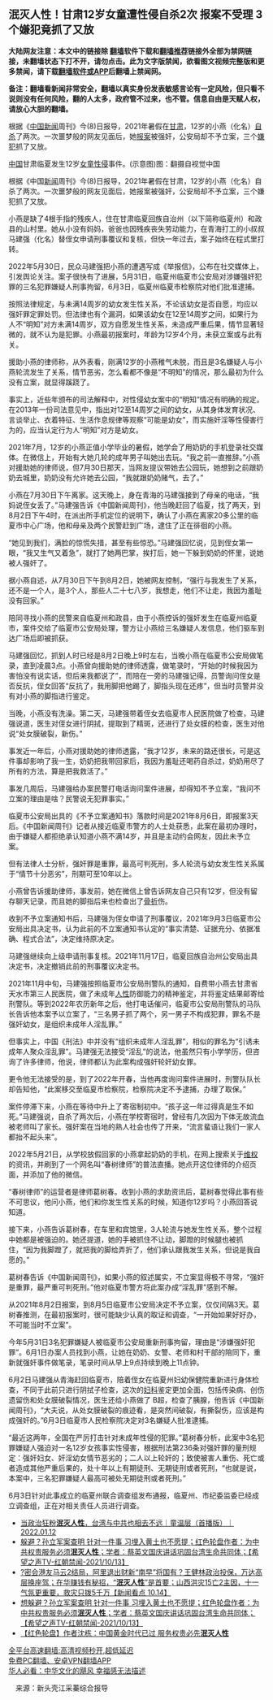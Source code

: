  <!-- 面包屑导航 --> <h2>泯灭人性！甘肃12岁女童遭性侵自杀2次 报案不受理 3个嫌犯竟抓了又放</h2> <p class="notice"><b>大陆网友注意：本文中的链接除 <a href="https://github.com/bannedbook/fanqiang" >翻墙</a>软件下载和<a href="https://github.com/killgcd/justmysocks/blob/master/README.md">翻墙推荐</a>链接外全部为禁网链接，未翻墙状态下打不开，请勿点击。此为文字版禁闻，欲看图文视频完整版和更多禁闻，请下载<a href="https://github.com/bannedbook/fanqiang">翻墙软件或APP</a>后翻墙上禁闻网。</p><p>备注：翻墙看新闻非常安全，翻墙以真实身份发表敏感言论有一定风险，但只看不说则没有任何风险，翻的人太多，政府管不过来，也不管。信息自由是天赋人权，请放心大胆的翻墙。</b></p>  <div class="entry"> <p id="summary">根据《<span class='wp_keywordlink_affiliate'><a href="https://www.bannedbook.org/bnews/cnnews/" title="中国新闻">中国新闻</a></span>周刊》今(8)日报导，2021年暑假在<a href="https://www.bannedbook.org/bnews/tag/%E7%94%98%E8%82%83/" class="st_tag internal_tag" rel="tag" title="标签 甘肃 下的日志">甘肃</a>，12岁的小燕（化名）<a href="https://www.bannedbook.org/bnews/tag/%e8%87%aa%e6%9d%80/" class="st_tag internal_tag" rel="tag" title="标签 自杀 下的日志">自杀</a>了两次。一次噩梦般的网友见面后，她<a href="https://www.bannedbook.org/bnews/tag/%E6%8A%A5%E6%A1%88/" class="st_tag internal_tag" rel="tag" title="标签 报案 下的日志">报案</a>被强奸，公安局却不予立案，三个<a href="https://www.bannedbook.org/bnews/tag/%e5%ab%8c%e7%8a%af/" class="st_tag internal_tag" rel="tag" title="标签 嫌犯 下的日志">嫌犯</a>抓了又放。</p> <p id="conimg"><span class='wp_keywordlink_affiliate'><a href="https://www.bannedbook.org/" title="中国" target="_blank">中国</a></span>甘肃临夏发生12岁<a href="https://www.bannedbook.org/bnews/tag/%e5%a5%b3%e7%ab%a5/" class="st_tag internal_tag" rel="tag" title="标签 女童 下的日志">女童</a><a href="https://www.bannedbook.org/bnews/tag/%e6%80%a7%e4%be%b5/" class="st_tag internal_tag" rel="tag" title="标签 性侵 下的日志">性侵</a>事件。(示意图)图：翻摄自视觉中国</p> <p>根据《中国<span class='wp_keywordlink_affiliate'><a href="https://www.bannedbook.org/" title="新闻">新闻</a></span>周刊》今(8)日报导，2021年暑假在甘肃，12岁的小燕（化名）自杀了两次。一次噩梦般的网友见面后，她报案被强奸，公安局却不予立案，三个嫌犯抓了又放。</p> <p>小燕是缺了4根手指的残疾人，住在甘肃临夏回族自治州（以下简称临夏州）和政县的山村里。她从小没有妈妈，爸爸也因残疾丧失劳动能力，在青海打工的小叔叔马建强（化名）替侄女申请刑事覆议和复核，但快一年过去，案子始终在程式里打转。</p> <p>2022年5月30日，民众马建强把小燕的遭遇写成《举报信》，公布在社交媒体上，引发舆论关注。案子很快有了进展，5月31日，临夏州临夏市公安局对涉嫌强奸犯罪的三名犯罪嫌疑人刑事拘留，6月3日，临夏州临夏市检察院对他们批准逮捕。</p> <p>按照法律规定，与未满14周岁的幼女发生性关系，不论该幼女是否自愿，均应以强奸罪定罪处罚。但法律也有个漏洞，如果该幼女在12至14周岁之间，如果行为人不“明知”对方未满14周岁，双方自愿发生性关系，未造成严重后果，情节显著轻微的，就不认为是犯罪。小燕最初报案时，年龄为12岁4个月，未获立案或与此有关。</p> <p>援助小燕的律师称，从外表看，刚满12岁的小燕稚气未脱，而且是3名嫌疑人与小燕轮流发生了关系，情节恶劣，怎么看都不像是“不明知”的情况，那么最初为什么没有立案，就显得蹊跷了。</p> <p>事实上，近些年颁布的司法解释中，对性侵幼女案中的“明知”情况有明确的规定。在2013年一份司法意见中，指出对12至14周岁之间的幼女，从其身体发育状况、言谈举止、衣着特征、生活作息规律等观察“可能是幼女”，而实施奸淫等性侵害行为的，应当认定行为人“明知”对方是幼女。</p> <p>2021年7月，12岁的小燕正值小学毕业的暑假，她学会了用奶奶的手机登录社交媒体。在微信上，开始有大她几轮的成年男子叫她出去玩。“我之前一直推辞。”小燕对援助她的律师说，但7月30日那天，当网友提议带她去公园玩，她想到之前跟奶奶去城里，奶奶没有允许她去公园，“我就跟奶奶赌气，去了。”</p>  <p>小燕在7月30日下午离家。这天晚上，身在青海的马建强接到了母亲的电话，“我妈说侄女丢了。”马建强告诉《中国新闻周刊》，他当晚赶回了临夏，找了两天，到8月2日下午4时，在派出所手机定位的说明下，确认了小燕在离家20多公里的临夏市中心广场，他和母亲及两个民警赶到广场，逮住了正在徘徊的小燕。</p> <p>“她见到我们，满脸的惊慌失措，甚至有些惊恐。”马建强回忆说，见到侄女第一眼，“我又生气又着急”，就打了她两巴掌，挨打后，她一下躲到奶奶的怀里，说她被人强奸了。</p> <p>据小燕自述，从7月30日下午到8月2日，她被网友控制，“强行与我发生了关系，还不是一个人，是3个人，那些人二十七八岁，我想走，他们不让走，我因为羞耻没有回家。”</p> <p>陪同寻找小燕的民警来自临夏州和政县，由于小燕控诉的强奸发生在临夏州临夏市，案件交给了临夏市公安局处理，警方让小燕给三名嫌疑人发信息，他们驱车到达广场后即被抓获。</p> <p>马建强回忆，抓到人时已经是8月2日晚上9时左右，当晚小燕在临夏市公安局做笔录，直到凌晨3点。小燕曾向援助她的律师透露，做笔录时，“开始的时候我因为害怕没有说实话，但后来我都说了”，而陪在一旁的马建强记得，员警询问侄女是否反抗，侄女回答“反抗了，我用脚把他踢了，脚指头现在还疼”，但当时员警并没有对小燕的脚指进行鉴定。</p> <p>当晚，小燕没有洗澡。第二天，马建强带着侄女去临夏市人民医院做了检查，马建强说道，医生对侄女进行阴拭，提取到了精斑，还进行了处女膜的检查，医生对他说“处女膜破裂，新伤。”</p> <p>事发近一年后，小燕对援助她的律师透露，“我才12岁，未来的路还很长，可是这件事却影响了我一生，奶奶把我带回家后，我因为羞耻还喝药自杀过，奶奶用尽了所有的方法，算是把我救活了。”</p> <p>事发几周后，马建强给办案民警打电话询问案件进展，却得知不予立案，“我问不立案的理由是啥？民警说无犯罪事实。”</p> <p>临夏市公安局出具的《不予立案通知书》落款时间是2021年8月6日，即报案3天后。《中国新闻周刊》记者从接近临夏市警方的人士处获悉，此案在最初办理时，由于嫌疑人都拒绝承认知道小燕不满14岁，并且是主动约会网友，因此未予立案。</p>  <p>但有法律人士分析，强奸罪是重罪，最高可判死刑，多人轮流与幼女发生性关系属于“情节十分恶劣”，刑期可至10年以上。</p> <p>小燕曾告诉援助律师，事发前，她在微信上曾告诉网友自己只有12岁，但没有留存聊天记录，而且她的脚指后来也检查出了<a href="https://www.bannedbook.org/bnews/tag/%E9%AA%A8%E6%8A%98/" class="st_tag internal_tag" rel="tag" title="标签 骨折 下的日志">骨折</a>伤。</p> <p>收到不予立案通知书后，马建强为侄女申请了刑事覆议，2021年9月3日临夏市公安局出具决定书，认为此前的不立案通知书认定的“事实清楚、证据充分、依据准确、程式合法”，决定维持原决定。</p> <p>马建强继续向上级申请刑事复核。2021年11月17日，临夏回族自治州公安局出具决定书，决定撤销此前的刑事覆议决定书。</p> <p>2021年11月中旬，马建强按照临夏市公安局刑警队的通知，自费带小燕去甘肃省天水市第三人民医院，做了未成年<a href="https://www.bannedbook.org/bnews/tag/%e4%ba%ba%e6%80%a7/" class="st_tag internal_tag" rel="tag" title="标签 人性 下的日志">人性</a>防御能力的精神鉴定，并将鉴定结果邮寄给刑警队。等到2022年农历新年之后，他打电话催问，临夏市公安局刑警队的马队长告诉他本案予以立案了，“三名男子抓了两个，另一男子不构成犯罪，罪名不是强奸幼女，是组织未成年人淫乱罪。”</p> <p>但事实上，中国《刑法》中并没有“组织未成年人淫乱罪”，相似的罪名为“引诱未成年人聚众淫乱罪”。马建强无法接受“淫乱”的说法，他虽然只有小学学历，但咨询了许多律师，他说，律师都认为此案构成强奸轮奸幼女罪。</p> <p>更令他无法接受的是，到了2022年开春，当他再度询问案件进展时，刑警队队长却告知他，“此案移交至临夏市检察院，检察院决定不予逮捕，办理了取保。”</p> <p>案件停滞下来，小燕在等待中升上了寄宿制初中。“孩子这一年过得真是生不如死。”马建强说，自杀了两次后，小燕在学校寄宿时，曾经有几次因为下体无故流血被老师叫了家长。强奸案在当地的熟人社会也传了开来，“流言蜚语让我们一家人都抬不起头来”。</p> <p>2022年5月21日，从学校放假回家的小燕拿起奶奶的手机，在网上搜索关于<span class='wp_keywordlink_affiliate'><a href="https://www.bannedbook.org/bnews/weiquan/" title="维权" target="_blank">维权</a></span>的资讯，并刷到了一个网名叫“春树律师”的普法直播。她点开这位律师的介绍页面，并添加了他的微信。</p>  <p>“春树律师”的运营者是律师葛树春。收到小燕的求助资讯后，葛树春觉得此事有些不可思议，他问小燕，他们和你发生性关系的时候，知道你12岁吗？小燕回答说知道。</p> <p>接下来，小燕告诉葛树春，在车里和宾馆里，3人轮流与她发生性关系，整个过程中她都是被强迫的。她还提道，她的手被抓住不让动，脚蹬的时候腿也被抓住，“因为我脚蹬了，就把我的脚给弄折了，他们承认跟我发生关系，但说是我自愿的。”</p> <p>葛树春告诉《中国新闻周刊》，如果小燕的叙述属实，不立案显得极不寻常，“强奸是重罪，最严重可判死刑。”他对临夏市警方将此案办成“淫乱罪”感到不解。</p> <p>从2021年8月2日报案，到8月5日临夏市公安局决定不予立案，仅仅间隔3天。葛树春推测，在最初报案时，很可能缺少认真的取证和调查，“一开始如果好好办，不可能当时不立案”。</p> <p>今年5月31日3名犯罪嫌疑人被临夏市公安局重新刑事拘留，理由是“涉嫌强奸犯罪”。6月1日办案人员找到小燕，让她在奶奶、女警、老师和村干部的陪同下，重新就强奸事件做笔录，笔录时间从早上9点持续到晚上11点钟。</p> <p>6月2日马建强从青海赶回临夏市，陪着侄女在临夏州妇幼保健院重新进行身体检查，不同于此前只进行阴拭子检查，这次的<a href="https://www.bannedbook.org/bnews/tag/%E5%A6%87%E7%A7%91/" class="st_tag internal_tag" rel="tag" title="标签 妇科 下的日志">妇科</a>鉴定更加全面，包括传染病、创伤遗留伤和处女膜破裂情况，医生还给小燕做了 B超，检查了胰腺，他告诉《中国新闻周刊》，“大夫说，从处女膜破裂的痕迹看，是突然间破裂，有撕裂伤，应该是构成强奸的。”6月3日临夏市人民检察院决定对3名嫌疑人批准逮捕。</p> <p>“最近这两年，全国在严厉打击针对未成年性侵的犯罪。”葛树春分析，此案中3名犯罪嫌疑人强迫对一名12岁女孩事实性侵害，根据刑法第236条对强奸罪的量刑规定：强奸妇女、奸淫幼女情节恶劣的；二人以上轮奸的；致使被害人重伤、死亡或者造成其他严重后果的，处十年以上有期徒刑、无期徒刑或者死刑，“也就是说，本案中，三名犯罪嫌疑人最高可被处无期徒刑或者死刑。”</p> <p>6月3日针对此事成立的临夏州联合调查组发布通报，临夏州、市纪委监委已经成立调查组，正在对相关责任人员进行调查。</p> <div id="taboola-mid-1"></div>  <ul class='op-related-articles' title='相关阅读'> <li><a href='https://www.bannedbook.org/bnews/taiwannews/20220112/1678407.html' target='_blank'>当政治狂粉<b>泯灭人性</b>，台湾与中共也相去不远｜童温层（首播版）｜2022.01.12</a></li> <li><a href='https://www.bannedbook.org/bnews/comments/20211015/1638330.html' target='_blank'>躲避？孙立军案查明 针对一件事 习埋入黄土也不愿提；红色轮盘作者：为中共权贵服务必须<b>泯灭人性</b>；学者：蔡英文国庆讲话巩固台湾生命共同体；【希望之声TV-红朝禁闻-2021/10/13】</a></li> <li><a href='https://www.bannedbook.org/bnews/bannedvideo/20211014/1637742.html' target='_blank'>?密会港友马云2结局，阿里退出财新“南早”将国有？王健林政治投保，万达高层换座驾；在华赚钱有秘招，“<b>泯灭人性</b>”是首要；山西洪灾15亡2主因，十一气氛更重要，救灾只拨5千万【新闻看点‭ ‬10.14】</a></li> <li><a href='https://www.bannedbook.org/bnews/comments/20211014/1637602.html' target='_blank'>想躲避？孙立军案查明 针对一件事 习埋入黄土也不愿提；红色轮盘作者：为中共权贵服务必须<b>泯灭人性</b>；学者：蔡英文国庆讲话巩固台湾生命共同体；【希望之声TV-红朝禁闻-2021/10/13】</a></li> <li><a href='https://www.bannedbook.org/bnews/headline/20211013/1637392.html' target='_blank'>【红色轮盘】作者沈栋：中国黄金时代已过 服务权贵必先<b>泯灭人性</b></a></li> </ul> <p class="texttj"> <a href="https://github.com/bannedbook/fanqiang/wiki/V2ray%E6%9C%BA%E5%9C%BA" target="_blank">全平台高速翻墙:高清视频秒开,超低延迟</a><br/> <a href="https://github.com/bannedbook/fanqiang/wiki/%E7%A6%81%E9%97%BB%E7%BD%91%E5%AE%89%E5%8D%93%E7%BF%BB%E5%A2%99%E6%96%B0%E9%97%BBAPP" target="_blank">免费PC翻墙、安卓VPN翻墙APP</a><br/> <a href="https://www.bannedbook.org/bnews/comments/20220220/1694796.html" target="_blank">华人必看：中华文化的飓风 幸福感无法描述</a> </p> <p class="src-info">　来源：新头壳江采蓁综合报导 </p><a name='sharetosocial'></a>  <div style="margin-bottom:5px;padding-bottom:5px;clear:both"> <div id="archive-pix-1" class="banner-ads"> <!-- AuctionX Display platform tag START --> <div id="27602x728x90x621x_ADSLOT1" clicktrack="%%CLICK_URL_ESC%%"></div>  <!-- AuctionX Display platform tag END --> </div> <div id="archive-pix-2" class="banner-ads"> <!-- AuctionX Display platform tag START --> <div id="27556x300x250x621x_ADSLOT1" clicktrack="%%CLICK_URL_ESC%%" style="margin:0 auto;text-align:center"></div>  <!-- AuctionX Display platform tag END --> </div> </div>  <div id="archive-pix-1" class="banner-ads"> <!-- AuctionX Display platform tag START --> <div id="27603x728x90x621x_ADSLOT1" clicktrack="%%CLICK_URL_ESC%%"></div>  <!-- AuctionX Display platform tag END --> </div> </div><!--END ENTRY--> 